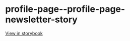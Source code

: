 # profile-page--profile-page-newsletter-story

[View in storybook](https://raw.githack.com/Independent-Digital-News-and-Media-Ltd/standard-pwamp-sb/PR-732-sb/index.html?path=/story/profile-page--profile-page-newsletter-story)